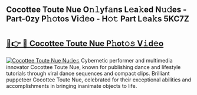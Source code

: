 ## Cocottee Toute Nue O𝚗𝚕yf𝚊ns L𝚎a𝚔ed N𝚞𝚍es - Part-0zy P𝚑𝚘tos Vi𝚍𝚎o - H𝚘𝚝 Part L𝚎a𝚔s 5KC7Z

# <h2><a href="http://kfd5sdg.oniu.top/?m=Cocottee+Toute+Nue">🔗👉 🔴 Cocottee Toute Nue P𝚑ot𝚘𝚜 V𝚒d𝚎o</a></h2>

[![Cocottee Toute Nue Nu𝚍e𝚜](https://i.imgur.com/0qMVB7G.gif)](http://kfd5sdg.oniu.top/?m=Cocottee+Toute+Nue)
Cybernetic performer and multimedia innovator Cocottee Toute Nue, known for publishing dance and lifestyle tutorials through viral dance sequences and compact clips. Brilliant puppeteer Cocottee Toute Nue, celebrated for their exceptional abilities and accomplishments in bringing inanimate objects to life.  
